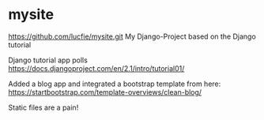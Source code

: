 # mysite
https://github.com/lucfie/mysite.git
My Django-Project based on the Django tutorial

Django tutorial app polls
https://docs.djangoproject.com/en/2.1/intro/tutorial01/

Added a blog app and integrated a bootstrap template from here:
https://startbootstrap.com/template-overviews/clean-blog/

Static files are a pain!
